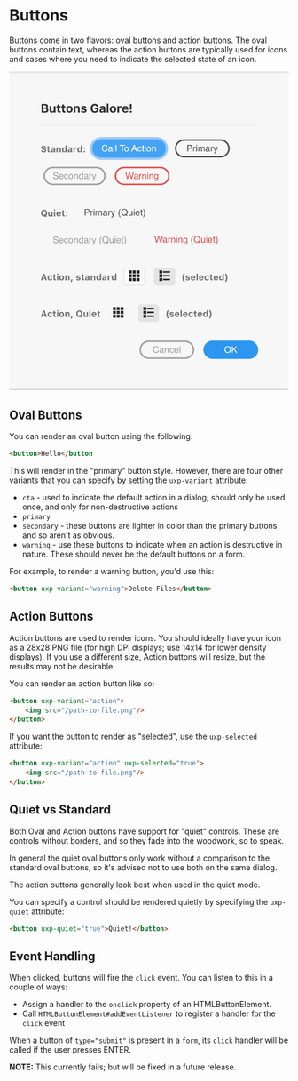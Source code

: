 # Buttons

Buttons come in two flavors: oval buttons and action buttons. The oval buttons contain text, whereas the action buttons are typically used for icons and cases where you need to indicate the selected state of an icon.

![Types of buttons](./assets/buttons.png)

## Oval Buttons

You can render an oval button using the following:

```html
<button>Hello</button
```

This will render in the "primary" button style. However, there are four other variants that you can specify by setting the `uxp-variant` attribute:

* `cta` - used to indicate the default action in a dialog; should only be used once, and only for non-destructive actions
* `primary`
* `secondary` - these buttons are lighter in color than the primary buttons, and so aren't as obvious.
* `warning` - use these buttons to indicate when an action is destructive in nature. These should never be the default buttons on a form.

For example, to render a warning button, you'd use this:

```html
<button uxp-variant="warning">Delete Files</button>
```

## Action Buttons

Action buttons are used to render icons. You should ideally have your icon as a 28x28 PNG file (for high DPI displays; use 14x14 for lower density displays). If you use a different size, Action buttons will resize, but the results may not be desirable.

You can render an action button like so:

```html
<button uxp-variant="action">
    <img src="/path-to-file.png"/>
</button>
```

If you want the button to render as "selected", use the `uxp-selected` attribute:

```html
<button uxp-variant="action" uxp-selected="true">
    <img src="/path-to-file.png"/>
</button>
```

## Quiet vs Standard

Both Oval and Action buttons have support for "quiet" controls. These are controls without borders, and so they fade into the woodwork, so to speak.

In general the quiet oval buttons only work without a comparison to the standard oval buttons, so it's advised not to use both on the same dialog.

The action buttons generally look best when used in the quiet mode.

You can specify a control should be rendered quietly by specifying the `uxp-quiet` attribute:

```html
<button uxp-quiet="true">Quiet!</button>
```

## Event Handling

When clicked, buttons will fire the `click` event. You can listen to this in a couple of ways:

* Assign a handler to the `onclick` property of an HTMLButtonElement.
* Call `HTMLButtonElement#addEventListener` to register a handler for the `click` event

When a button of `type="submit"` is present in a `form`, its `click` handler will be called if the user presses ENTER.

**NOTE:** This currently fails; but will be fixed in a future release.
